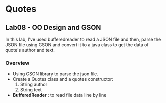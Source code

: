 # Quotes 

## Lab08 - OO Design and GSON

In this lab, I've used bufferedreader to read a JSON file and then, parse the JSON file using GSON and convert it to a java class to get the data of quote's author and text.

### Overview

* Using GSON library to parse the json file.
* Create a Quotes class and a quotes constructor:
   1. String author
   2. String text
* **BufferedReader** : to read file data line by line



